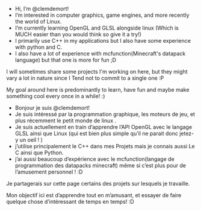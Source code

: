 - Hi, I’m @clemdemort!
- I’m interested in computer graphics, game engines, and more recently the world of Linux.
- I’m currently learning OpenGL and GLSL alongside linux (Which is MUCH easier than you would think so give it a try!)
- I primarily use C++ in my applications
  but I also have some experience with python and C.
- I also have a lot of experience with
  mcfunction(Minecraft's datapack language)
  but that one is more for fun ;D

I will sometimes share some projects I'm working on
here, but they might vary a lot in nature since I
Tend not to commit to a single one :P

My goal around here is predominantly to learn,
have fun and maybe make something cool every
once in a while! :)



- Bonjour je suis @clemdemort!
- Je suis intéressé par la programmation graphique, les moteurs de jeu, et plus récemment le petit monde de linux .
- Je suis actuellement en train d’apprendre l’API OpenGL avec le langage GLSL ainsi que Linux (qui est bien plus simple qu’il ne parait donc jetez-y un oeil ! )
- j’utilise principalement le C++ dans mes Projets mais je connais aussi Le C ainsi que Python.
- j’ai aussi beaucoup d’expérience avec le mcfunction(langage de programmation des datapacks minecraft) même si c’est plus pour de l’amusement personnel ! :D

Je partagerais sur cette page certains des projets sur lesquels je travaille.

Mon objectif ici est d’apprendre tout en m’amusant,
et essayer de faire quelque chose d’intéressant de temps en temps! :D

